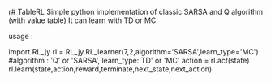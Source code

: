 r# TableRL
Simple python implementation of classic SARSA and Q algorithm (with value table)
It can learn with TD or MC

usage : 

import RL_jy
rl = RL_jy.RL_learner(7,2,algorithm='SARSA',learn_type='MC')  #algorithm : 'Q' or 'SARSA', learn_type:'TD' or 'MC'
action = rl.act(state)
rl.learn(state,action,reward,terminate,next_state,next_action)
